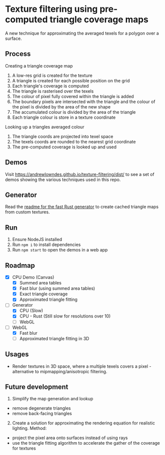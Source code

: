 # Texture filtering using pre-computed triangle coverage maps
A new technique for approximating the averaged texels for a polygon over a surface.

## Process
Creating a triangle coverage map
1. A low-res grid is created for the texture
2. A triangle is created for each possible position on the grid
3. Each triangle's coverage is computed
  1. The triangle is rasterised over the texels
  2. The colour of pixel fully covered within the triangle is added
  3. The boundary pixels are intersected with the triangle and the colour of the pixel is divided by the area of the new shape
  4. The accumulated colour is divided by the area of the triangle
4. Each triangle colour is store in a texture coordinate

Looking up a triangles averaged colour
1. The triangle coords are projected into texel space
2. The texels coords are rounded to the nearest grid coordinate
3. The pre-computed coverage is looked up and used

## Demos
Visit https://andrewlowndes.github.io/texture-filtering/dist/ to see a set of demos showing the various techniques used in this repo.

## Generator
Read the [readme for the fast Rust generator](rust_generator/) to create cached triangle maps from custom textures.

## Run
1. Ensure NodeJS installed
2. Run `npm i` to install dependencies
3. Run `npm start` to open the demos in a web app

## Roadmap
- [x] CPU Demo (Canvas)
  - [x] Summed area tables
  - [x] Fast blur (using summed area tables)
  - [x] Exact triangle coverage
  - [x] Approximated triangle fitting
- [ ] Generator
  - [x] CPU (Slow)
  - [x] CPU - Rust (Still slow for resolutions over 10)
  - [ ] WebGL
- [ ] WebGL
  - [x] Fast blur
  - [ ] Approximated triangle fitting in 3D

## Usages
- Render textures in 3D space, where a multiple texels covers a pixel - alternative to mipmapping/anisotropic filtering.

## Future development
1. Simplify the map generation and lookup
 - remove degenerate triangles
 - remove back-facing triangles

2. Create a solution for approximating the rendering equation for realistic lighting.
Method:
 - project the pixel area onto surfaces instead of using rays
 - use the triangle fitting algorithm to accelerate the gather of the coverage for textures
